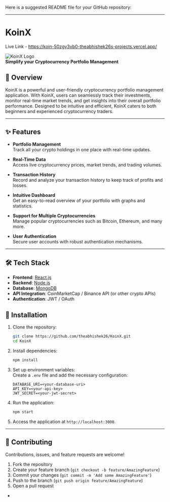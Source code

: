 Here is a suggested README file for your GitHub repository:

---

# KoinX
Live Link - https://koin-50zgy3vb0-theabhishek26s-projects.vercel.app/

![KoinX Logo](link-to-logo-if-available)  
**Simplify your Cryptocurrency Portfolio Management**

## 🚀 Overview  
KoinX is a powerful and user-friendly cryptocurrency portfolio management application. With KoinX, users can seamlessly track their investments, monitor real-time market trends, and get insights into their overall portfolio performance. Designed to be intuitive and efficient, KoinX caters to both beginners and experienced cryptocurrency traders.

---

## ✨ Features  

- **Portfolio Management**  
  Track all your crypto holdings in one place with real-time updates.
  
- **Real-Time Data**  
  Access live cryptocurrency prices, market trends, and trading volumes.

- **Transaction History**  
  Record and analyze your transaction history to keep track of profits and losses.

- **Intuitive Dashboard**  
  Get an easy-to-read overview of your portfolio with graphs and statistics.

- **Support for Multiple Cryptocurrencies**  
  Manage popular cryptocurrencies such as Bitcoin, Ethereum, and many more.

- **User Authentication**  
  Secure user accounts with robust authentication mechanisms.

---

## 🛠️ Tech Stack  

- **Frontend**: [React.js](https://reactjs.org/)  
- **Backend**: [Node.js](https://nodejs.org/)  
- **Database**: [MongoDB](https://www.mongodb.com/)  
- **API Integration**: CoinMarketCap / Binance API (or other crypto APIs)  
- **Authentication**: JWT / OAuth  


## 🔧 Installation  

1. Clone the repository:  
   ```bash
   git clone https://github.com/theabhishek26/KoinX.git
   cd KoinX
   ```

2. Install dependencies:  
   ```bash
   npm install
   ```

3. Set up environment variables:  
   Create a `.env` file and add the necessary configuration:  
   ```env
   DATABASE_URI=<your-database-uri>
   API_KEY=<your-api-key>
   JWT_SECRET=<your-jwt-secret>
   ```

4. Run the application:  
   ```bash
   npm start
   ```

5. Access the application at `http://localhost:3000`.

---

## 🤝 Contributing  

Contributions, issues, and feature requests are welcome!  
1. Fork the repository  
2. Create your feature branch (`git checkout -b feature/AmazingFeature`)  
3. Commit your changes (`git commit -m 'Add some AmazingFeature'`)  
4. Push to the branch (`git push origin feature/AmazingFeature`)  
5. Open a pull request  

-
